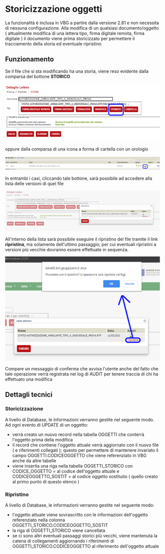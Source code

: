 # Storicizzazione oggetti
La funzionalità è inclusa in VBG a partire dalla versione 2.81 e non necessita di nessuna configurazione.
Alla modifica di un qualsiasi documento/oggetto ( attualmente modifica di una lettera tipo, firma digitale remota, firma digitale ) il documento viene prima storicizzato per permettere il tracciamento della storia ed eventuale ripristino

## Funzionamento
Se il file che si sta modificando ha una storia, viene reso evidente dalla comparsa del bottone **STORICO**

![](./immagini/storicizzazione-bottone-storico.png)

oppure dalla comparsa di una icona a forma di cartella con un orologio

![](./immagini/storicizzazione-bottone-storico-2.png)

In entrambi i casi, cliccando tale bottone, sarà possibile ad accedere alla lista delle versioni di quel file

![](./immagini/storicizzazione-lista.png)

All'interno della lista sarà possibile eseguire il ripristino del file tramite il link **ripristina**, ma solamente dell'ultimo passaggio; per cui eventuali ripristini a versioni più vecchie dovranno essere effettuate in sequenza.

![](./immagini/storicizzazione-ripristina.png)

Compare un messaggio di conferma che avvisa l'utente anche del fatto che tale operazione verrà registrata nei log di AUDIT per tenere traccia di chi ha effettuato una modifica

## Dettagli tecnici

### Storicizzazione
A livello di Database, le informazioni verranno gestite nel seguente modo. Ad ogni evento di UPDATE di un oggetto:

- verrà creato un nuovo record nella tabella OGGETTI che conterrà l'oggetto prima della modifica
- il record che contiene l'oggetto attuale verrà aggiornato con il nuovo file ( e riferimenti collegati ); questo per permettere di mantenere invariato il campo OGGETTI.CODICEOGGETTO che viene referenziato in VBG anche da altre tabelle
- viene inserita una riga nella tabella OGGETTI_STORICO con CODICE_OGGETTO = al codice dell'oggetto attuale e CODICEOGGETTO_SOSTIT = al codice oggetto sostituito ( quello creato al primo punto di questo elenco )

### Ripristino
A livello di Database, le informazioni verranno gestite nel seguente modo:

- l'oggetto attuale viene sovrascritto con le informazioni dell'oggetto referenziato nella colonna OGGETTI_STORICO.CODICEOGGETTO_SOSTIT
- la riga di OGGETTI_STORICO viene cancellata
- se ci sono altri eventuali passaggi storici più vecchi, viene mantenuta la catena di collegamenti aggiornando i riferimenti di OGGETTI_STORICO.CODICEOGGETTO al riferimento dell'oggetto attuale